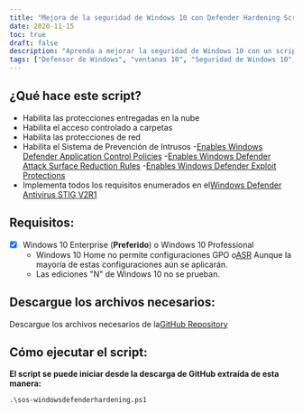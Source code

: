 ```yaml
---
title: "Mejora de la seguridad de Windows 10 con Defender Hardening Script"
date: 2020-11-15
toc: true
draft: false
description: "Aprenda a mejorar la seguridad de Windows 10 con un script de PowerShell que fortalece Windows Defender Antivirus, implementando todos los requisitos de Windows Defender Antivirus STIG V2R1."
tags: ["Defensor de Windows", "ventanas 10", "Seguridad de Windows 10", "Guión de PowerShell", "Endurecimiento", "Endurecimiento del defensor", "Automatización de seguridad", "Cumplimiento", "Acceso controlado a carpetas", "Sistema de Prevención de Intrusión", "Control de aplicaciones", "Reducción de superficie de ataque", "Protecciones contra exploits", "Protecciones entregadas en la nube", "Protecciones de red", "Secuencia de comandos STIG de Windows Defender", "STIG de Windows Defender", "Antivirus de Windows Defender STIG V2R1", "WDAC", "ASR"]
---
```



## ¿Qué hace este script?
- Habilita las protecciones entregadas en la nube
- Habilita el acceso controlado a carpetas
- Habilita las protecciones de red
- Habilita el Sistema de Prevención de Intrusos
-[Enables Windows Defender Application Control Policies](https://docs.microsoft.com/en-us/windows/security/threat-protection/windows-defender-application-control/windows-defender-application-control)
-[Enables Windows Defender Attack Surface Reduction Rules](https://docs.microsoft.com/en-us/windows/security/threat-protection/microsoft-defender-atp/attack-surface-reduction)
-[Enables Windows Defender Exploit Protections](https://docs.microsoft.com/en-us/microsoft-365/security/defender-endpoint/enable-exploit-protection?view=o365-worldwide#powershell)
- Implementa todos los requisitos enumerados en el[Windows Defender Antivirus STIG V2R1](https://dl.cyber.mil/stigs/zip/U_MS_Windows_Defender_Antivirus_V2R1_STIG.zip)

## Requisitos:
- [x] Windows 10 Enterprise (**Preferido**) o Windows 10 Professional
  - Windows 10 Home no permite configuraciones GPO o[ASR](https://docs.microsoft.com/en-us/windows/security/threat-protection/microsoft-defender-atp/attack-surface-reduction) 
Aunque la mayoría de estas configuraciones aún se aplicarán.
  - Las ediciones "N" de Windows 10 no se prueban.

## Descargue los archivos necesarios:

Descargue los archivos necesarios de la[GitHub Repository](https://github.com/simeononsecurity/Windows-Defender-STIG-Script)

## Cómo ejecutar el script:

**El script se puede iniciar desde la descarga de GitHub extraída de esta manera:**
```
.\sos-windowsdefenderhardening.ps1
```
